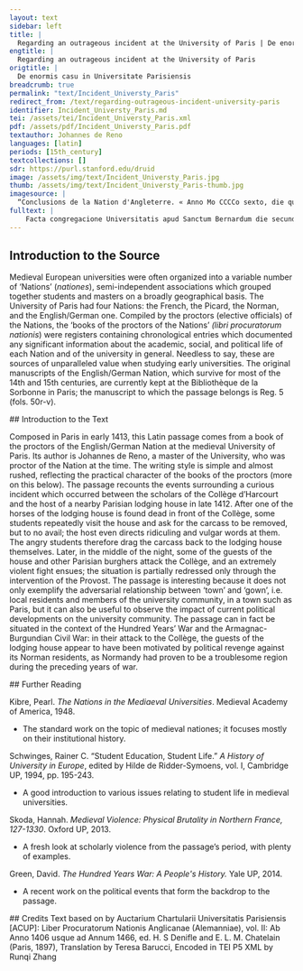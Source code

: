 ```yaml
---
layout: text
sidebar: left
title: |
  Regarding an outrageous incident at the University of Paris | De enormis casu in Universitate Parisiensis
engtitle: |
  Regarding an outrageous incident at the University of Paris
origtitle: |
  De enormis casu in Universitate Parisiensis
breadcrumb: true
permalink: "text/Incident_Universty_Paris"
redirect_from: /text/regarding-outrageous-incident-university-paris
identifier: Incident_Universty_Paris.md
tei: /assets/tei/Incident_Universty_Paris.xml
pdf: /assets/pdf/Incident_Universty_Paris.pdf
textauthor: Johannes de Reno
languages: [latin]
periods: [15th_century]
textcollections: []
sdr: https://purl.stanford.edu/druid 
image: /assets/img/text/Incident_Universty_Paris.jpg
thumb: /assets/img/text/Incident_Universty_Paris-thumb.jpg
imagesource: |
  “Conclusions de la Nation d'Angleterre. « Anno Mo CCCCo sexto, die quinta mensis maii — Mo CCCCo XXIIII, die septima mensis martii »”, NuBIS (Bibliothèque interuniversitaire de la Sorbonne)
fulltext: |
    Facta congregacione Universitatis apud Sanctum Bernardum die secunda mensis Januarii super duobus articulis. On the second day of the month of January, the university congregation met at the Collège des Bernardins to discuss two matters. Primus erat ad reparandum et reformandum casum instum enormem, qui accidit inter illud collegium notabile Harricurie et magistrum domus Chirene in vico Cythare The first one was the reparation and rectification of the outrageous incident which had occurred between the illustrious Collège d’Harcourt and the master of the Chirene house in rue de la Harpe. qui casus habuit ortum de uno equo mortuo ducto a domo illius domus predicte usque ad hostium dicti venerabilis collegii,   According to public knowledge, the incident originated around a dead horse brought from the house of the master of the said house to the entrance of the distinguished Collège. […]  secundum quo omnibus erat notum. […] Et ut in posterum remaneat in memoria hominum, casus erat iste. The facts of the incident are reported here, so that they might remain in the memory of men in the future. Erat quidam equus ductus de domo Chirenis predicta, et postquam venerat ante portam collegii venerabilis Harricurie, predictus equus remansit mortuus, A certain horse was conducted out of the Chirene house, and when it arrived in front of the door of the distinguished Collège d’Harcourt, it died;  et qui primo ducebat equum, dimittendo equum ivit ad domum suam. the person who was at first leading the horse went back to their house leaving the horse behind.  Postquam magistri et scolares collegii predicti perceperant illud cadavar fore ante hostium ipsorum, et perceperant quod venerat de domo Chirenis, et istud erat circa horam sextam post vesperas: After vespers, at around six o’clock, the masters and students of the Collège noticed the carcass in front of their entrance door, and realised that it came from the Chirene house. duo vel tres scolares ibant de collegio predicto usque ad domum predictam et instabant circa hospitem domus, ut removeret istud cadavar de collegio ipsorum. Two or three students then went from the Collège to the said house and pressed its host for the removal of the carcass from their Collège.  Primo respondebat: byen, tantoct. Isti scolares recesserunt, et post septimam, postquam nullum viderant qui ammoveret illud cadavar, ipsi scolares iterato adibant domum predictam et instabant secundum quod prius.  At first, the host replied: Well, immediately. The students withdrew, and after seven o’clock, when they had not seen anyone moving the carcass, they went to the house a second time and repeated their request.  Et respondebat iste dominus de Chirenis scolaribus valde perverse isto modo scilicet:  And the master of the Chirene house replied to the students in this extremely wicked way: "Et quomodo, domini mei, equus exivit vivus de domo mea, et quomodo potest esse mortuus ante domum vestram, multum miror; "My lords, I am greatly surprised at how it is possible that the horse left my house alive and is now dead in front of yours. est ibi, dicit ipse, ymago nostre Domine super hostium vestrum; credo vere quod equus fecit sibi reverenciam, sicud in nocte Nativitatis bos et azinus. There is an image of our Lord above your door; I sincerely believe that the horse was just paying reverence to it, like the ox and the donkey on the night of the Nativity.  Ay, domini mei, levetis caudam equi et respiciatis in culo, bene videbitis utrum ne vivat, et eciam respiciatis in ore; vere non potest esse mortuus. Yes, my lords, if you lift the tail of the horse and look in its ass, you will clearly see whether it is dead, and look in its mouth too; it truly cannot be dead.  Bene scio quod vivit." I know very well that it is alive." Et ista responsio videbatur multum proterva illis scolaribus abeuntibus, [qui] traxerunt equum de collegio, unus per caudam, alter per pedes, etc., usque ad domum Chyrenis, et vocando hospitem dixerunt: This reply seemed very wicked to the students as they were walking off, and they therefore dragged the horse from the Collège all the way to the Chirene house, one by its tail, one by its hoof, etc., and as a way of summoning the host said:  "Ecce nos, Malgeti, respiciatis equum vestrum". "Here we are, Malgeti, look at your horse." Et quibusdam intrantibus domum clausa fuit janua, et infra limen et hostium domus remansit pes unius scolarium, et fortiter clamabat. And while they were entering the house, the portal was closed, and the foot of a student  remained stuck between the street and the door, and he was loudly screaming. Alii illud videntes tantum fecerunt, quod hostium aperiebatur, et recesserunt ad collegium.  Seeing this, the others managed to have the door reopened, and the students withdrew to the Collège.  Deinde circa duodecimam horam, omnibus quasi existentibus in lecto, venit hospes Chyrenis cum aliquibus aliis, scilicet duobus militibus hospitibus in domo sua, et clamabant ad adjutorium regis:  Afterwards, at around midnight, when almost everybody was in their bed, the host of the Chirene house arrived with some others, certainly with two soldiers who were guests in his house, and they were crying for royal support: "Ecce istos Normanos de collegio Harricurie, qui sunt traditores regis et regni et duci Burgundie!" "Behold, the Normans of the Collège d’Harcourt, who are traitors to the King, the Kingdom, and the Duke of Burgundy!" Et secundum statuta burgensium quilibet posuit se in armis, et veniens ante collegium quilibet clamabat: And according to the statutes, every burgher armed himself, and going before the Collège was screaming:  "frangatis hostia et muros" etc., et erant bene in numero armati CCC ante collegium illud, et fregerunt hostia et intraverunt clamantes "ad mortem", "let’s break the doors and the walls" etc., and then there were three hundred well-armed people before the Collège, and they shattered the doors and entered shouting "to death", et fregerunt bene viginti januas camerarum, et nullum reperiebant armatum in dicto collegio, […] et clamabant: "Ponamus ignem!"  and very much destroyed twenty room doors, although they could not find anyone who was armed in the Collège, […] and were shouting: "Set fire!"  Et tunc veniebat prepositus Parysiensis et omnia disposuit ad melius. Then the provost of Paris arrived and redressed the situation. Et erant duo scolares de domo capti et duo fortiter volnerati.  And two students were seized from the house, and two others were severely injured. Et iste est casus de quo prius tangebatur, quem in plena congregacione narraverunt duo magistri in theologya de collegio.  This is the incident which has been previously touched upon, which two masters in Theology from the Collège recounted before the entire congregation. Et concludebat nacio, quod iste hospes detineretur in carceribus, quousque nobis fieret emenda condigna. And the nation concluded that the host would have been detained in prison until an appropriate compensation had been made to us.  
--- 
```

## Introduction to the Source 
<p>Medieval European universities were often organized into a variable number of ‘Nations’ (<em>nationes</em>), semi-independent associations which grouped together students and masters on a broadly geographical basis. The University of Paris had four Nations: the French, the Picard, the Norman, and the English/German one. Compiled by the proctors (elective officials) of the Nations, the ‘books of the proctors of the Nations’ <em>(libri procuratorum nationis</em>) were registers containing chronological entries which documented any significant information about the academic, social, and political life of each Nation and of the university in general. Needless to say, these are sources of unparalleled value when studying early universities. The original manuscripts of the English/German Nation, which survive for most of the 14th and 15th centuries, are currently kept at the Bibliothèque de la Sorbonne in Paris; the manuscript to which the passage belongs is Reg. 5 (fols. 50r-v).</p>
## Introduction to the Text 
<p>Composed in Paris in early 1413, this Latin passage comes from a book of the proctors of the English/German Nation at the medieval University of Paris. Its author is Johannes de Reno, a master of the University, who was proctor of the Nation at the time. The writing style is simple and almost rushed, reflecting the practical character of the books of the proctors (more on this below). The passage recounts the events surrounding a curious incident which occurred between the scholars of the Collège d’Harcourt and the host of a nearby Parisian lodging house in late 1412. After one of the horses of the lodging house is found dead in front of the Collège, some students repeatedly visit the house and ask for the carcass to be removed, but to no avail; the host even directs ridiculing and vulgar words at them. The angry students therefore drag the carcass back to the lodging house themselves. Later, in the middle of the night, some of the guests of the house and other Parisian burghers attack the Collège, and an extremely violent fight ensues; the situation is partially redressed only through the intervention of the Provost. The passage is interesting because it does not only exemplify the adversarial relationship between ‘town’ and ‘gown’, i.e. local residents and members of the university community, in a town such as Paris, but it can also be useful to observe the impact of current political developments on the university community. The passage can in fact be situated in the context of the Hundred Years’ War and the Armagnac-Burgundian Civil War: in their attack to the Collège, the guests of the lodging house appear to have been motivated by political revenge against its Norman residents, as Normandy had proven to be a troublesome region during the preceding years of war.</p>
## Further Reading 
<p>Kibre, Pearl. <em>The Nations in the Mediaeval Universities</em>. Medieval Academy of America, 1948.</p> <ul> <li>The standard work on the topic of medieval nationes; it focuses mostly on their institutional history.</li> </ul> <p>Schwinges, Rainer C. “Student Education, Student Life.”<em> A History of University in Europe</em>, edited by Hilde de Ridder-Symoens, vol. I, Cambridge UP, 1994, pp. 195-243.</p> <ul> <li>A good introduction to various issues relating to student life in medieval universities.</li> </ul> <p>Skoda, Hannah. <em>Medieval Violence: Physical Brutality in Northern France, 127-1330</em>. Oxford UP, 2013.</p> <ul> <li>A fresh look at scholarly violence from the passage’s period, with plenty of examples.</li> </ul> <p>Green, David. <em>The Hundred Years War: A People's History.</em> Yale UP, 2014.</p> <ul> <li>A recent work on the political events that form the backdrop to the passage.</li> </ul>
## Credits
Text based on by Auctarium Chartularii Universitatis Parisiensis [ACUP]: Liber Procuratorum Nationis Anglicanae (Alemanniae), vol. II: Ab Anno 1406 usque ad Annum 1466, ed. H. S Denifle and E. L. M. Chatelain (Paris, 1897), Translation by Teresa Barucci, Encoded in TEI P5 XML by Runqi Zhang
